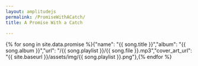 ```yaml
---
layout: amplitudejs
permalink: /PromiseWithACatch/
title: A Promise With a Catch

---
```


{% for song in site.data.promise %}{"name": "{{ song.title }}","album": "{{ song.album }}","url": "/{{ song.playlist }}/{{ song.file }}.mp3","cover_art_url": "{{ site.baseurl }}/assets/img/{{ song.playlist }}.png"},{% endfor %}